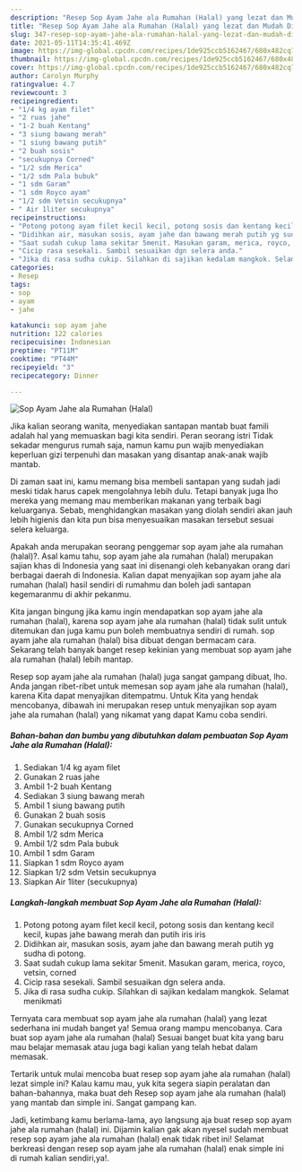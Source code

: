 ```yaml
---
description: "Resep Sop Ayam Jahe ala Rumahan (Halal) yang lezat dan Mudah Dibuat"
title: "Resep Sop Ayam Jahe ala Rumahan (Halal) yang lezat dan Mudah Dibuat"
slug: 347-resep-sop-ayam-jahe-ala-rumahan-halal-yang-lezat-dan-mudah-dibuat
date: 2021-05-11T14:35:41.469Z
image: https://img-global.cpcdn.com/recipes/1de925ccb5162467/680x482cq70/sop-ayam-jahe-ala-rumahan-halal-foto-resep-utama.jpg
thumbnail: https://img-global.cpcdn.com/recipes/1de925ccb5162467/680x482cq70/sop-ayam-jahe-ala-rumahan-halal-foto-resep-utama.jpg
cover: https://img-global.cpcdn.com/recipes/1de925ccb5162467/680x482cq70/sop-ayam-jahe-ala-rumahan-halal-foto-resep-utama.jpg
author: Carolyn Murphy
ratingvalue: 4.7
reviewcount: 3
recipeingredient:
- "1/4 kg ayam filet"
- "2 ruas jahe"
- "1-2 buah Kentang"
- "3 siung bawang merah"
- "1 siung bawang putih"
- "2 buah sosis"
- "secukupnya Corned"
- "1/2 sdm Merica"
- "1/2 sdm Pala bubuk"
- "1 sdm Garam"
- "1 sdm Royco ayam"
- "1/2 sdm Vetsin secukupnya"
- " Air 1liter secukupnya"
recipeinstructions:
- "Potong potong ayam filet kecil kecil, potong sosis dan kentang kecil kecil, kupas jahe bawang merah dan putih iris iris"
- "Didihkan air, masukan sosis, ayam jahe dan bawang merah putih yg sudha di potong."
- "Saat sudah cukup lama sekitar 5menit. Masukan garam, merica, royco, vetsin, corned"
- "Cicip rasa sesekali. Sambil sesuaikan dgn selera anda."
- "Jika di rasa sudha cukip. Silahkan di sajikan kedalam mangkok. Selamat menikmati"
categories:
- Resep
tags:
- sop
- ayam
- jahe

katakunci: sop ayam jahe 
nutrition: 122 calories
recipecuisine: Indonesian
preptime: "PT11M"
cooktime: "PT44M"
recipeyield: "3"
recipecategory: Dinner

---
```



![Sop Ayam Jahe ala Rumahan (Halal)](https://img-global.cpcdn.com/recipes/1de925ccb5162467/680x482cq70/sop-ayam-jahe-ala-rumahan-halal-foto-resep-utama.jpg)

Jika kalian seorang wanita, menyediakan santapan mantab buat famili adalah hal yang memuaskan bagi kita sendiri. Peran seorang istri Tidak sekadar mengurus rumah saja, namun kamu pun wajib menyediakan keperluan gizi terpenuhi dan masakan yang disantap anak-anak wajib mantab.

Di zaman  saat ini, kamu memang bisa membeli santapan yang sudah jadi meski tidak harus capek mengolahnya lebih dulu. Tetapi banyak juga lho mereka yang memang mau memberikan makanan yang terbaik bagi keluarganya. Sebab, menghidangkan masakan yang diolah sendiri akan jauh lebih higienis dan kita pun bisa menyesuaikan masakan tersebut sesuai selera keluarga. 



Apakah anda merupakan seorang penggemar sop ayam jahe ala rumahan (halal)?. Asal kamu tahu, sop ayam jahe ala rumahan (halal) merupakan sajian khas di Indonesia yang saat ini disenangi oleh kebanyakan orang dari berbagai daerah di Indonesia. Kalian dapat menyajikan sop ayam jahe ala rumahan (halal) hasil sendiri di rumahmu dan boleh jadi santapan kegemaranmu di akhir pekanmu.

Kita jangan bingung jika kamu ingin mendapatkan sop ayam jahe ala rumahan (halal), karena sop ayam jahe ala rumahan (halal) tidak sulit untuk ditemukan dan juga kamu pun boleh membuatnya sendiri di rumah. sop ayam jahe ala rumahan (halal) bisa dibuat dengan bermacam cara. Sekarang telah banyak banget resep kekinian yang membuat sop ayam jahe ala rumahan (halal) lebih mantap.

Resep sop ayam jahe ala rumahan (halal) juga sangat gampang dibuat, lho. Anda jangan ribet-ribet untuk memesan sop ayam jahe ala rumahan (halal), karena Kita dapat menyajikan ditempatmu. Untuk Kita yang hendak mencobanya, dibawah ini merupakan resep untuk menyajikan sop ayam jahe ala rumahan (halal) yang nikamat yang dapat Kamu coba sendiri.

<!--inarticleads1-->

##### Bahan-bahan dan bumbu yang dibutuhkan dalam pembuatan Sop Ayam Jahe ala Rumahan (Halal):

1. Sediakan 1/4 kg ayam filet
1. Gunakan 2 ruas jahe
1. Ambil 1-2 buah Kentang
1. Sediakan 3 siung bawang merah
1. Ambil 1 siung bawang putih
1. Gunakan 2 buah sosis
1. Gunakan secukupnya Corned
1. Ambil 1/2 sdm Merica
1. Ambil 1/2 sdm Pala bubuk
1. Ambil 1 sdm Garam
1. Siapkan 1 sdm Royco ayam
1. Siapkan 1/2 sdm Vetsin secukupnya
1. Siapkan  Air 1liter (secukupnya)




<!--inarticleads2-->

##### Langkah-langkah membuat Sop Ayam Jahe ala Rumahan (Halal):

1. Potong potong ayam filet kecil kecil, potong sosis dan kentang kecil kecil, kupas jahe bawang merah dan putih iris iris
1. Didihkan air, masukan sosis, ayam jahe dan bawang merah putih yg sudha di potong.
1. Saat sudah cukup lama sekitar 5menit. Masukan garam, merica, royco, vetsin, corned
1. Cicip rasa sesekali. Sambil sesuaikan dgn selera anda.
1. Jika di rasa sudha cukip. Silahkan di sajikan kedalam mangkok. Selamat menikmati




Ternyata cara membuat sop ayam jahe ala rumahan (halal) yang lezat sederhana ini mudah banget ya! Semua orang mampu mencobanya. Cara buat sop ayam jahe ala rumahan (halal) Sesuai banget buat kita yang baru mau belajar memasak atau juga bagi kalian yang telah hebat dalam memasak.

Tertarik untuk mulai mencoba buat resep sop ayam jahe ala rumahan (halal) lezat simple ini? Kalau kamu mau, yuk kita segera siapin peralatan dan bahan-bahannya, maka buat deh Resep sop ayam jahe ala rumahan (halal) yang mantab dan simple ini. Sangat gampang kan. 

Jadi, ketimbang kamu berlama-lama, ayo langsung aja buat resep sop ayam jahe ala rumahan (halal) ini. Dijamin kalian gak akan nyesel sudah membuat resep sop ayam jahe ala rumahan (halal) enak tidak ribet ini! Selamat berkreasi dengan resep sop ayam jahe ala rumahan (halal) enak simple ini di rumah kalian sendiri,ya!.

